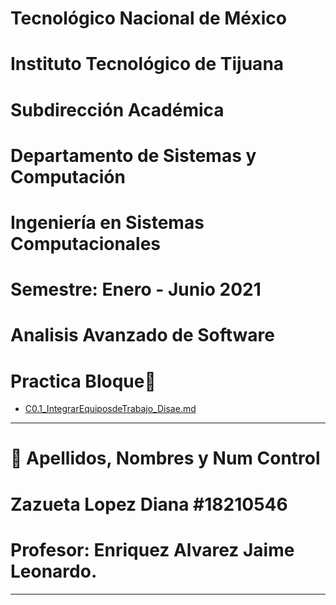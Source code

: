 
#    Tecnológico Nacional de México
#   Instituto Tecnológico de Tijuana
#        Subdirección Académica

# Departamento de Sistemas y Computación
# Ingeniería en Sistemas Computacionales
# Semestre: Enero - Junio 2021
# Analisis Avanzado de Software

# Practica Bloque📝

  - [C0.1_IntegrarEquiposdeTrabajo_Disae.md](U1/C0.1_IntegrarEquiposdeTrabajo_Disae.md)
----

# 📝 Apellidos, Nombres y Num Control
# Zazueta Lopez Diana   #18210546
   
# Profesor: Enriquez Alvarez Jaime Leonardo.


-----


